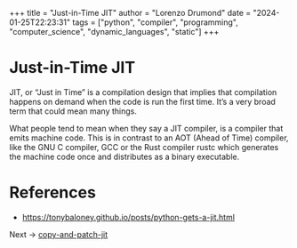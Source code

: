 +++
title = "Just-in-Time JIT"
author = "Lorenzo Drumond"
date = "2024-01-25T22:23:31"
tags = ["python",  "compiler",  "programming",  "computer_science",  "dynamic_languages",  "static"]
+++


# Just-in-Time JIT
JIT, or “Just in Time” is a compilation design that implies that compilation happens on demand when the code is run the first time. It’s a very broad term that could mean many things.

What people tend to mean when they say a JIT compiler, is a compiler that emits machine code. This is in contrast to an AOT (Ahead of Time) compiler, like the GNU C compiler, GCC or the Rust compiler rustc which generates the machine code once and distributes as a binary executable.

# References
- https://tonybaloney.github.io/posts/python-gets-a-jit.html

Next -> [copy-and-patch-jit](/wiki/copy-and-patch-jit/)
